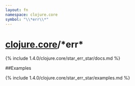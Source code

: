 ```yaml
---
layout: fn
namespace: clojure.core
symbol: "\\*err\\*"
---
```


# [clojure.core](../)/\*err\*

{% include 1.4.0/clojure.core/star_err_star/docs.md %}

##Examples

{% include 1.4.0/clojure.core/star_err_star/examples.md %}


